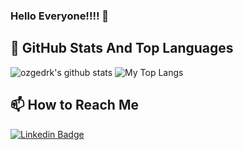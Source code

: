 ### Hello Everyone!!!! 👋

## 📌 GitHub Stats And Top Languages

<p float="center">
  <img  src="https://github-readme-stats.vercel.app/api?username=ozgedrk&show_icons=true&count_private=true&hide=contribs,issues" alt="ozgedrk's github stats" />
  <img  src="https://github-readme-stats.vercel.app/api/top-langs/?username=ozgedrk&layout=compact&hide=html,css" alt="My Top Langs" />
</p>

## 📫 How to Reach Me


[![Linkedin Badge](https://img.shields.io/badge/ozgedirik-follow%20on%20linkedin-blue?style=for-the-badge&logo=linkedin)](https://www.linkedin.com/in/ozgedirik/)

<!--
**ozgedrk/ozgedrk** is a ✨ _special_ ✨ repository because its `README.md` (this file) appears on your GitHub profile.

Here are some ideas to get you started:

- 🔭 I’m currently working on ...
- 🌱 I’m currently learning ...
- 👯 I’m looking to collaborate on ...
- 🤔 I’m looking for help with ...
- 💬 Ask me about ...
- 📫 How to reach me: ...
- 😄 Pronouns: ...
- ⚡ Fun fact: ...
-->
